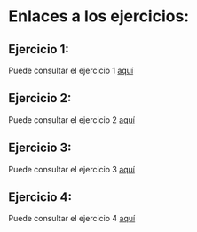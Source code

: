 # Enlaces a los ejercicios:

## Ejercicio 1:
Puede consultar el ejercicio 1 [aquí](https://github.com/mariasanzs/EjerciciosIV/blob/master/hito6/ejer1.md)

## Ejercicio 2:
Puede consultar el ejercicio 2 [aquí](https://github.com/mariasanzs/EjerciciosIV/blob/master/hito6/ejer2.md)

## Ejercicio 3:
Puede consultar el ejercicio 3 [aquí](https://github.com/mariasanzs/EjerciciosIV/blob/master/hito6/ejer3.md)

## Ejercicio 4:
Puede consultar el ejercicio 4 [aquí](https://github.com/mariasanzs/EjerciciosIV/blob/master/hito6/ejer4.md)

